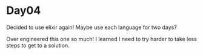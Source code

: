 # Day04

Decided to use elixir again! Maybe use each language for two days?

Over engineered this one so much! I learned I need to try harder to take less steps to get to a solution.
